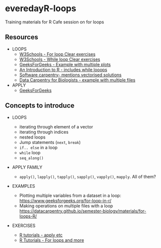 # everedayR-loops
Training materials for R Cafe session on for loops

## Resources 
- LOOPS 
  - [W3Schools - For loop Clear exercises](https://www.w3schools.com/r/r_for_loop.asp)
  - [W3Schools - While loop Clear exercises](https://www.w3schools.com/r/r_while_loop.asp)
  - [GeeksForGeeks - Example with multiple plots](https://www.geeksforgeeks.org/for-loop-in-r/)
  - [An Introduction to R - includes while looops](https://intro2r.com/loops.html)
  - [Software carpentry- mentions vectorised solutions](https://swcarpentry.github.io/r-novice-inflammation/15-supp-loops-in-depth.html)
  - [Data Carpentry for Biologists - example with multiple files](https://datacarpentry.github.io/semester-biology/materials/for-loops-R/)
 - APPLY
   - [GeeksForGeeks](https://www.geeksforgeeks.org/apply-lapply-sapply-and-tapply-in-r/)
     

## Concepts to introduce

- LOOPS 
  - iterating through element of a vector
  - iterating through indices
  - nested loops
  - Jump statements (`next`, `break`)
  - `if.. else` in a loop
  - `while` loop
  -  `seq_along()`
- APPLY FAMILY 
    -  `apply()`, `lapply()`, `tapply()`, `sapply()`, `vapply()`, `mapply`. All of them?
- EXAMPLES 
  - Plotting multiple variables from a dataset in a loop: https://www.geeksforgeeks.org/for-loop-in-r/
  - Making operations on multiple files with a loop https://datacarpentry.github.io/semester-biology/materials/for-loops-R/
 
- EXERCISES
  - [R tutorials - apply etc](http://r-tutorials.com/r-exercises-apply-family-functions/)
  - [R Tutorials - For loops  and more](http://r-tutorials.com/r-exercises-71-80-loops-loop-loop-repeat-loop-ifelse-statements-r/)

